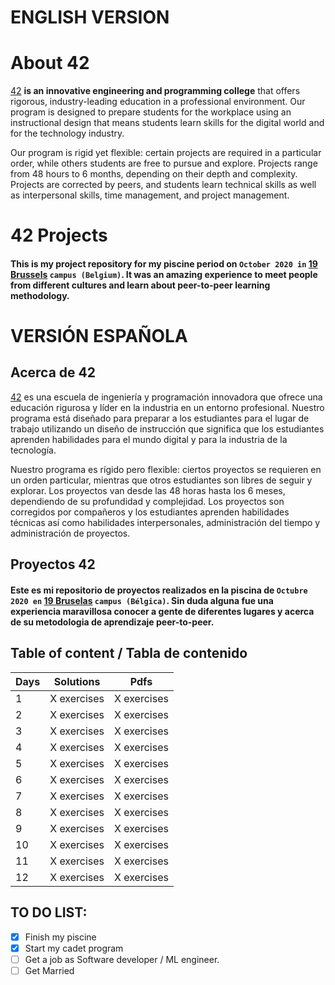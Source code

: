 


# ENGLISH VERSION


# About 42

<a href="https://www.42.us.org/">42</a> **is an innovative engineering and programming college** that offers rigorous, industry-leading education in a professional environment. Our program is designed to prepare students for the workplace using an instructional design that means students learn skills for the digital world and for the technology industry.

Our program is rigid yet flexible: certain projects are required in a particular order, while others students are free to pursue and explore. Projects range from 48 hours to 6 months, depending on their depth and complexity. Projects are corrected by peers, and students learn technical skills as well as interpersonal skills, time management, and project management.


# 42 Projects
#### This is my project repository for my piscine period on `October 2020 in` <a href="https://www.s19.be/">19 Brussels</a> `campus (Belgium)`. It was an amazing experience to meet people from different cultures and learn about peer-to-peer learning methodology.

# VERSIÓN ESPAÑOLA

## Acerca de 42

<a href="https://www.42.us.org/">42</a> es una escuela de ingeniería y programación innovadora que ofrece una educación rigurosa y líder en la industria en un entorno profesional. Nuestro programa está diseñado para preparar a los estudiantes para el lugar de trabajo utilizando un diseño de instrucción que significa que los estudiantes aprenden habilidades para el mundo digital y para la industria de la tecnología.

Nuestro programa es rígido pero flexible: ciertos proyectos se requieren en un orden particular, mientras que otros estudiantes son libres de seguir y explorar. Los proyectos van desde las 48 horas hasta los 6 meses, dependiendo de su profundidad y complejidad. Los proyectos son corregidos por compañeros y los estudiantes aprenden habilidades técnicas así como habilidades interpersonales, administración del tiempo y administración de proyectos.

## Proyectos 42
#### Este es mi repositorio de proyectos realizados en la piscina de `Octubre 2020 en` <a href="https://www.s19.be/">19 Bruselas</a> `campus (Bélgica)`. Sin duda alguna fue una experiencia maravillosa conocer a gente de diferentes lugares y acerca de su metodologia de aprendizaje peer-to-peer.

<h2>Table of content / Tabla de contenido</h2>

| Days | Solutions | Pdfs |
|-----|-------|----------|
|1| X exercises| X exercises |
|2| X exercises| X exercises |
|3| X exercises| X exercises |
|4| X exercises| X exercises |
|5| X exercises| X exercises |
|6| X exercises| X exercises |
|7| X exercises| X exercises |
|8| X exercises| X exercises |
|9| X exercises| X exercises |
|10| X exercises| X exercises |
|11| X exercises| X exercises |
|12| X exercises| X exercises |


## TO DO LIST:

- [x] Finish my piscine
- [x] Start my cadet program
- [ ] Get a job as Software developer / ML engineer.
- [ ] Get Married
